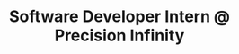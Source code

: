 ---
title: Software Developer Intern @ Precision Infinity
type: work
description: Responsible for building new features on existing .Net applications, and in charge of improving Automatic Versions for a new era of .Net applications.
from: "2017-02-06"
where: Orlando, FL
employer: Precision Infinity
position: Software Developer Intern
current: true
published: true
---